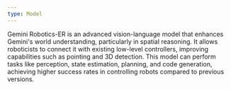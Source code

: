```yaml
---
type: Model
---
```


Gemini Robotics-ER is an advanced vision-language model that enhances Gemini's world understanding, particularly in spatial reasoning. It allows roboticists to connect it with existing low-level controllers, improving capabilities such as pointing and 3D detection. This model can perform tasks like perception, state estimation, planning, and code generation, achieving higher success rates in controlling robots compared to previous versions.